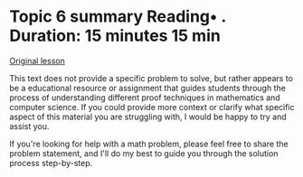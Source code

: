 # Topic 6 summary Reading• . Duration: 15 minutes 15 min

[Original lesson](https://www.coursera.org/learn/uol-discrete-mathematics/supplement/wMpKI/topic-6-summary)

This text does not provide a specific problem to solve, but rather appears to be a educational resource or assignment that guides students through the process of understanding different proof techniques in mathematics and computer science. If you could provide more context or clarify what specific aspect of this material you are struggling with, I would be happy to try and assist you.

If you're looking for help with a math problem, please feel free to share the problem statement, and I'll do my best to guide you through the solution process step-by-step.


